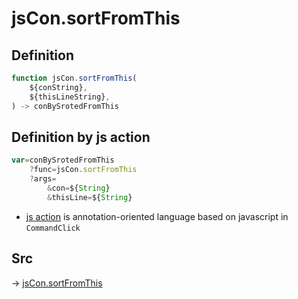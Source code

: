 # jsCon.sortFromThis

## Definition

```js.js
function jsCon.sortFromThis(
	${conString},
	${thisLineString},
) -> conBySrotedFromThis
```


## Definition by js action

```js.js
var=conBySrotedFromThis
	?func=jsCon.sortFromThis
	?args=
		&con=${String}
		&thisLine=${String}
```

- [js action](#) is annotation-oriented language based on javascript in `CommandClick`



## Src

-> [jsCon.sortFromThis](https://github.com/puutaro/CommandClick/blob/master/app/src/main/java/com/puutaro/commandclick/fragment_lib/terminal_fragment/js_interface/text/JsCon.kt#L11)


